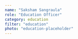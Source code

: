 ```yaml
---
name: "Saksham Sangraula"
role: "Education Officer"
category: education
filter: "education"
photo: "education-placeholder"
---
```

